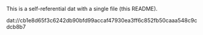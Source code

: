 
This is a self-referential dat with a single file (this README).

dat://cb1e8d65f3c6242db90bfd99accaf47930ea3ff6c852fb50caaa548c9cdcb8b7
